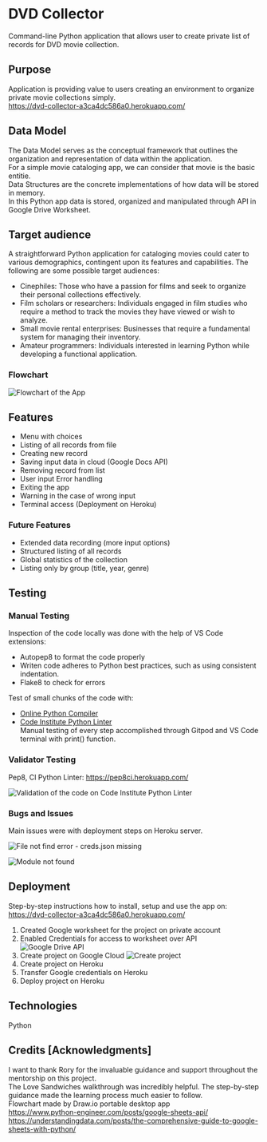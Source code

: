 # DVD Collector
Command-line Python application that allows user to create private list of records for DVD movie collection.

## Purpose
Application is providing value to users creating an environment to organize private movie collections simply.  
https://dvd-collector-a3ca4dc586a0.herokuapp.com/

## Data Model

The Data Model serves as the conceptual framework that outlines the organization and representation of data within the application.  
For a simple movie cataloging app, we can consider that movie is the basic entitie.  
Data Structures are the concrete implementations of how data will be stored in memory.  
In this Python app data is stored, organized and manipulated through API in Google Drive Worksheet.

## Target audience

A straightforward Python application for cataloging movies could cater to various demographics, contingent upon its features and capabilities. The following are some possible target audiences:

- Cinephiles: Those who have a passion for films and seek to organize their personal collections effectively.
- Film scholars or researchers: Individuals engaged in film studies who require a method to track the movies they have viewed or wish to analyze.
- Small movie rental enterprises: Businesses that require a fundamental system for managing their inventory.
- Amateur programmers: Individuals interested in learning Python while developing a functional application.

### Flowchart

![Flowchart of the App](assets/flowchart-dvd-collector.webp)

## Features

- Menu with choices
- Listing of all records from file
- Creating new record
- Saving input data in cloud (Google Docs API)
- Removing record from list
- User input Error handling
- Exiting the app
- Warning in the case of wrong input
- Terminal access (Deployment on Heroku)

### Future Features

- Extended data recording (more input options)
- Structured listing of all records
- Global statistics of the collection
- Listing only by group (title, year, genre)

## Testing

### Manual Testing

Inspection of the code locally was done with the help of VS Code extensions:
- Autopep8 to format the code properly 
- Writen code adheres to Python best practices, such as using consistent indentation.
- Flake8 to check for errors

Test of small chunks of the code with:
- [Online Python Compiler](https://www.tutorialspoint.com/online_python_compiler.php)   
- [Code Institute Python Linter](https://pep8ci.herokuapp.com/#)  
Manual testing of every step accomplished through Gitpod and VS Code terminal with print() function.

### Validator Testing

Pep8, CI Python Linter: https://pep8ci.herokuapp.com/

![Validation of the code on Code Institute Python Linter](/assets/cipythonlinterpass.webp)

### Bugs and Issues

Main issues were with deployment steps on Heroku server.

![File not find error - creds.json missing](assets/FileNotFindError2.webp)

![Module not found](assets/ModuleNotFoundError.webp)

## Deployment
Step-by-step instructions how to install, setup and use the app on:  
https://dvd-collector-a3ca4dc586a0.herokuapp.com/

1. Created Google worksheet for the project on private account
2. Enabled Credentials for access to worksheet over API
![Google Drive API](assets/google_api_create_first_gdrive_credentials.webp)
3. Create project on Google Cloud
![Create project](assets/google_api_create_project.webp)
4. Create project on Heroku
5. Transfer Google credentials on Heroku
6. Deploy project on Heroku

## Technologies

Python

## Credits [Acknowledgments]

I want to thank Rory for the invaluable guidance and support throughout the mentorship on this project.  
The Love Sandwiches walkthrough was incredibly helpful. The step-by-step guidance made the learning process much easier to follow.  
Flowchart made by Draw.io portable desktop app  
https://www.python-engineer.com/posts/google-sheets-api/  
https://understandingdata.com/posts/the-comprehensive-guide-to-google-sheets-with-python/
